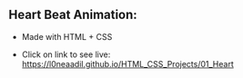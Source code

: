 
## Heart Beat Animation:

- Made with HTML + CSS 

- Click on link to see live:
 https://l0neaadil.github.io/HTML_CSS_Projects/01_Heart
